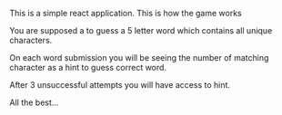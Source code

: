 This is a simple react application. This is how the game works

You are supposed a to guess a 5 letter word which contains all unique characters.

On each word submission you will be seeing the number of matching character as a hint to guess correct word.

After 3 unsuccessful attempts you will have access to hint.

All the best...